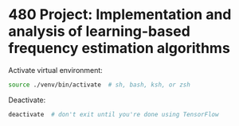 # 480 Project: Implementation and analysis of learning-based frequency estimation algorithms

Activate virtual environment:
```bash
source ./venv/bin/activate  # sh, bash, ksh, or zsh
```
Deactivate:
```bash
deactivate  # don't exit until you're done using TensorFlow
```
